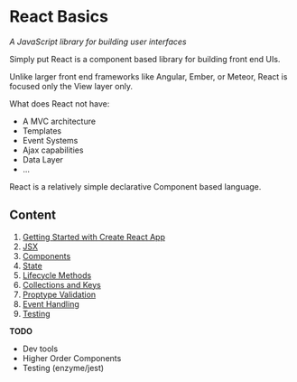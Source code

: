 # React Basics

<cite> A JavaScript library for building user interfaces</cite>


Simply put React is a component based library for building front end UIs.

Unlike larger front end frameworks like Angular, Ember, or Meteor, React is focused only the View layer only.

What does React not have:
- A MVC architecture 
- Templates
- Event Systems
- Ajax capabilities
- Data Layer
- ...

React is a relatively simple declarative Component based language.

## Content

1. [Getting Started with Create React App](./1_start/)
2. [JSX](2_jsx)
3. [Components](3_components)
4. [State](4_state)
5. [Lifecycle Methods](5_lifecycle_methods)
6. [Collections and Keys](6_list_keys)
7. [Proptype Validation](7_proptype_validation)
8. [Event Handling](8_synthetic_events)
9. [Testing](9_testing)

 
 
**TODO** 
- Dev tools
- Higher Order Components
- Testing (enzyme/jest)